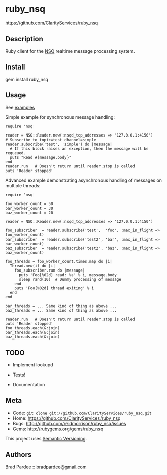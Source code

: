 # ruby_nsq

https://github.com/ClarityServices/ruby_nsq

## Description

Ruby client for the [NSQ](https://github.com/bitly/nsq) realtime message processing system.

## Install

  gem install ruby_nsq

## Usage

See [examples](https://github.com/ClarityServices/ruby_nsq/tree/master/examples)

Simple example for synchronous message handling:
```
require 'nsq'

reader = NSQ::Reader.new(:nsqd_tcp_addresses => '127.0.0.1:4150')
# Subscribe to topic=test channel=simple
reader.subscribe('test', 'simple') do |message|
  # If this block raises an exception, then the message will be requeued.
  puts "Read #{message.body}"
end
reader.run   # Doesn't return until reader.stop is called
puts 'Reader stopped'
```

Advanced example demonstrating asynchronous handling of messages on multiple threads:
```
require 'nsq'

foo_worker_count = 50
bar_worker_count = 30
baz_worker_count = 20

reader = NSQ::Reader.new(:nsqd_tcp_addresses => '127.0.0.1:4150')

foo_subscriber  = reader.subscribe('test',  'foo', :max_in_flight => foo_worker_count)
bar_subscriber  = reader.subscribe('test2', 'bar', :max_in_flight => bar_worker_count)
baz_subscriber  = reader.subscribe('test2', 'baz', :max_in_flight => baz_worker_count)

foo_threads = foo_worker_count.times.map do |i|
  Thread.new(i) do |i|
    foo_subscriber.run do |message|
      puts 'Foo[%02d] read: %s' % i, message.body
      sleep rand(10)  # Dummy processing of message
    end
    puts 'Foo[%02d] thread exiting' % i
  end
end

bar_threads = ... Same kind of thing as above ...
baz_threads = ... Same kind of thing as above ...

reader.run   # Doesn't return until reader.stop is called
puts 'Reader stopped'
foo_threads.each(&:join)
bar_threads.each(&:join)
baz_threads.each(&:join)
```

## TODO

* Implement lookupd

* Tests!

* Documentation

## Meta

* Code: `git clone git://github.com/ClarityServices/ruby_nsq.git`
* Home: <https://github.com/ClarityServices/ruby_nsq>
* Bugs: <http://github.com/reidmorrison/ruby_nsq/issues>
* Gems: <http://rubygems.org/gems/ruby_nsq>

This project uses [Semantic Versioning](http://semver.org/).

## Authors

Brad Pardee :: bradpardee@gmail.com
